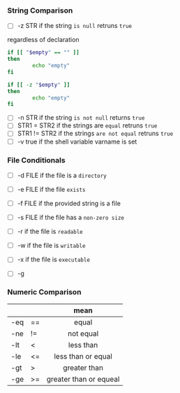 

### String Comparison
- [ ] -z STR   if the string `is null` retruns `true`

regardless of declaration
```bash
if [[ "$empty" == "" ]]
then
        echo "empty"
fi

if [[ -z "$empty" ]]
then
        echo "empty"
fi
```
- [ ] -n STR   if the string  `is not null` returns `true`
- [ ] STR1 = STR2 if the strings are `equal` retruns `true`
- [ ] STR1 != STR2 if the strings `are not equal` retruns `true`
- [ ] -v true if the shell variable varname is set

### File Conditionals
- [ ] -d FILE if the file is a `directory`
- [ ] -e FILE if the file `exists`
- [ ] -f FILE if the provided string is a file
- [ ] -s FILE if the file has a `non-zero size`
- [ ] -r if the file is `readable`
- [ ] -w if the file is `writable`
- [ ] -x if the file is `executable`
- [ ] -g 


### Numeric Comparison
　|　|mean
---|---|:---:
 -eq | == |equal
 -ne | != |not equal
 -lt | < |less than
 -le | <= |less than or equal
 -gt | > |greater than
 -ge | >= |greater than or equeal
 
 
